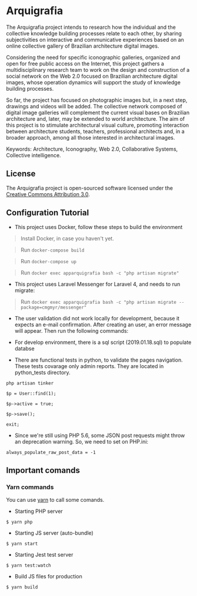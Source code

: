 # Arquigrafia

The Arquigrafia project intends to research how the individual and the collective
knowledge building processes relate to each other, by sharing subjectivities on interactive and communicative experiences based on an online collective gallery of Brazilian architecture digital images. 

Considering the need for specific iconographic galleries, organized and open for free public access on the Internet, this project gathers a multidisciplinary research team to work on the design and construction of a social network on the Web 2.0 focused on Brazilian architecture digital images, whose operation dynamics will support the study of knowledge building processes. 

So far, the project has focused on photographic images but, in a next step, drawings and
videos will be added. The collective network composed of digital image galleries will complement the current visual bases on Brazilian architecture and, later, may be extended to world architecture. The aim of this project is to stimulate architectural visual culture, promoting interaction between architecture students, teachers,
professional architects and, in a broader approach, among all those interested in architectural images.

Keywords: Architecture, Iconography, Web 2.0, Collaborative Systems, Collective intelligence.

## License

The Arquigrafia project is open-sourced software licensed under the [Creative Commons Attribution 3.0](http://creativecommons.org/licenses/by/3.0/deed.pt_BR).

## Configuration Tutorial

- This project uses Docker, follow these steps to build the environment

> Install Docker, in case you haven't yet.

> Run ```docker-compose build```

> Run ```docker-compose up```

> Run ```docker exec apparquigrafia bash -c "php artisan migrate"```

- This project uses Laravel Messenger for Laravel 4, and needs to run migrate:

> Run ```docker exec apparquigrafia bash -c "php artisan migrate --package=cmgmyr/messenger"```


- The user validation did not work locally for development, because it expects an e-mail confirmation. After creating an user, an error message will appear. Then run the following commands:

- For develop environment, there is a sql script (2019.01.18.sql) to populate databse

- There are functional tests in python, to validate the pages navigation. These tests covarage only admin reports. They are located in python_tests directory. 

```
php artisan tinker
```
```
$p = User::find(1);
```
```
$p->active = true;
```
```
$p->save();
```
```
exit;
```

- Since we're still using PHP 5.6, some JSON post requests might throw an deprecation warning. So, we need to set on PHP.ini:

```
always_populate_raw_post_data = -1
```

## Important comands

### Yarn commands
You can use [yarn](https://yarnpkg.com/en/) to call some comands.

- Starting PHP server

```
$ yarn php
```

- Starting JS server (auto-bundle)

```
$ yarn start
```

- Starting Jest test server

```
$ yarn test:watch
```

- Build JS files for production

```
$ yarn build
```
